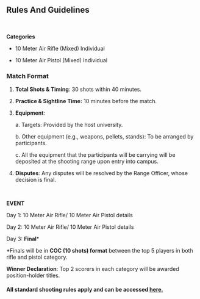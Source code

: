## **Rules And Guidelines**
<br>

**Categories** 

- 10 Meter Air Rifle (Mixed) Individual

- 10 Meter Air Pistol (Mixed) Individual

### **Match Format**

   1. **Total Shots & Timing**: 30 shots within 40 minutes.
    
   2. **Practice & Sightline Time:** 10 minutes before the match.
    
   3. **Equipment**:
    
      a. Targets: Provided by the host university.

      b. Other equipment (e.g., weapons, pellets, stands): To be arranged by participants.

      c. All the equipment that the participants will be carrying will be deposited at the 
         shooting range upon entry into campus. 
        
  4. **Disputes**: Any disputes will be resolved by the Range Officer, whose decision is final.

<br>

**EVENT**

Day 1: 10 Meter Air Rifle/ 10 Meter Air Pistol details

Day 2: 10 Meter Air Rifle/ 10 Meter Air Pistol details

Day 3: **Final***

*Finals will be in **COC (10 shots) format** between the top 5 players in both rifle and pistol category. 

**Winner Declaration**: Top 2 scorers in each category will be awarded position-holder titles.

#### All standard shooting rules apply and can be accessed [here.](https://www.thenrai.in/PDF/f3e4598e-584a-480d-8bac-9d82e01d416d.pdf)
